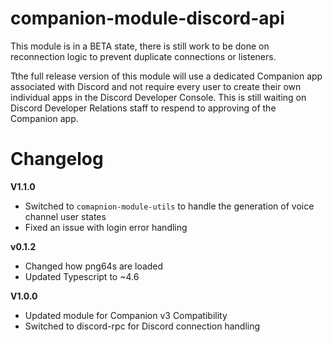 # companion-module-discord-api

This module is in a BETA state, there is still work to be done on reconnection logic to prevent duplicate connections or listeners.

Tthe full release version of this module will use a dedicated Companion app associated with Discord and not require every user to create their own individual apps in the Discord Developer Console. This is still waiting on Discord Developer Relations staff to respend to approving of the Companion app.

# Changelog
**V1.1.0**
- Switched to `comapnion-module-utils` to handle the generation of voice channel user states
- Fixed an issue with login error handling

**v0.1.2**
- Changed how png64s are loaded
- Updated Typescript to ~4.6

**V1.0.0**
- Updated module for Companion v3 Compatibility
- Switched to discord-rpc for Discord connection handling